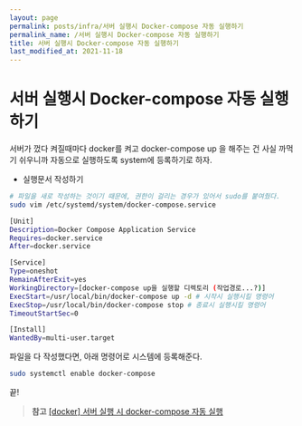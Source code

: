 ```yaml
---
layout: page
permalink: posts/infra/서버 실행시 Docker-compose 자동 실행하기
permalink_name: /서버 실행시 Docker-compose 자동 실행하기
title: 서버 실행시 Docker-compose 자동 실행하기
last_modified_at: 2021-11-18
---
```

# 서버 실행시 Docker-compose 자동 실행하기

서버가 껐다 켜질때마다 docker를 켜고 docker-compose up 을 해주는 건 사실 까먹기 쉬우니까 자동으로 실행하도록 system에 등록하기로 하자.

- 실행문서 작성하기

```bash
# 파일을 새로 작성하는 것이기 때문에, 권한이 걸리는 경우가 있어서 sudo를 붙여줬다.
sudo vim /etc/systemd/system/docker-compose.service
```

```bash
[Unit]
Description=Docker Compose Application Service
Requires=docker.service
After=docker.service

[Service]
Type=oneshot
RemainAfterExit=yes
WorkingDirectory=[docker-compose up을 실행할 디렉토리 (작업경로...?)]
ExecStart=/usr/local/bin/docker-compose up -d # 시작시 실행시킬 명령어
ExecStop=/usr/local/bin/docker-compose stop # 종료시 실행시킬 명령어
TimeoutStartSec=0

[Install]
WantedBy=multi-user.target
```

파일을 다 작성했다면, 아래 명령어로 시스템에 등록해준다.

```bash
sudo systemctl enable docker-compose
```

끝!

> **참고**
> [[docker] 서버 실행 시 docker-compose 자동 실행](https://velog.io/@1yangsh/docker-%EC%84%9C%EB%B2%84-%EC%8B%A4%ED%96%89-%EC%8B%9C-docker-compose-%EC%9E%90%EB%8F%99-%EC%8B%A4%ED%96%89)
>